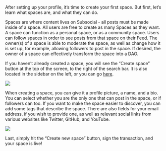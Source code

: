 After setting up your profile, it’s time to create your first space. But first, let’s learn what spaces are, and what they can do.

Spaces are where content lives on Subsocial - all posts must be made inside of a space. All users are free to create as many Spaces as they want. A space can function as a personal space, or as a community space. Users can follow spaces in order to see posts from that space on their Feed. The owner(s) of a space is able to moderate the space, as well as change how it is set up, for example, allowing followers to post in the space. If desired, the owner of a space can effectively transform the space into a DAO.

If you haven’t already created a space, you will see the “Create space” button at the top of the screen, to the right of the search bar. It is also located in the sidebar on the left, or you can go [here](https://app.subsocial.network/spaces/new). 

![](https://media.discordapp.net/attachments/893485384154095640/963462206794661908/image7.png)

When creating a space, you can give it a profile picture, a name, and a bio. You can select whether you are the only one that can post in the space, or if followers can too. If you want to make the space easier to discover, you can add some tags that describe the space. There are also fields for your email address, if you wish to provide one, as well as relevant social links from various websites like Twitter, GitHub, and YouTube.

![](https://media.discordapp.net/attachments/893485384154095640/963462205603467314/image4.png?width=635&height=663)

Last, simply hit the “Create new space” button, sign the transaction, and your space is live!

